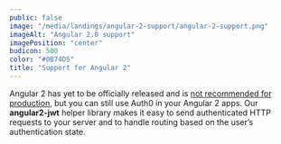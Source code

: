 ```yaml
---
public: false
image: "/media/landings/angular-2-support/angular-2-support.png"
imageAlt: "Angular 2.0 support"
imagePosition: "center"
budicon: 500
color: "#0B74D5"
title: "Support for Angular 2"
---
```


Angular 2 has yet to be officially released and is [not recommended for production](http://splintercode.github.io/is-angular-2-ready/), but you can still use Auth0 in your Angular 2 apps. Our **angular2-jwt** helper library makes it easy to send authenticated HTTP requests to your server and to handle routing based on the user’s authentication state.